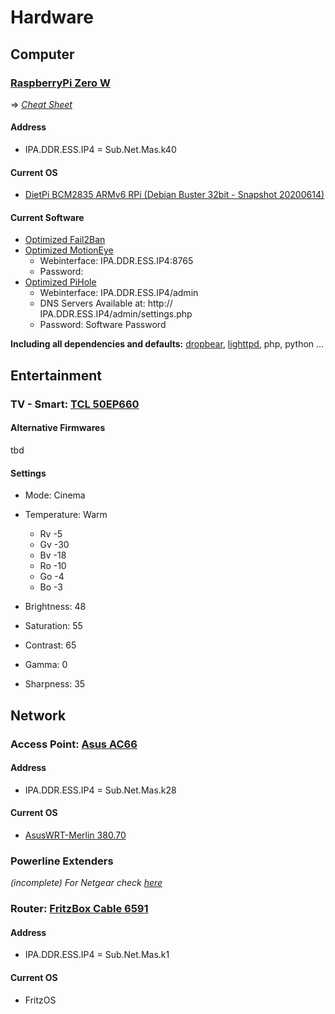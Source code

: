 # Hardware

## Computer

### [RaspberryPi Zero W](https://www.raspberrypi.org/products/raspberry-pi-zero-w/)
⇒ *[Cheat Sheet](https://www.techrepublic.com/article/raspberry-pi-zero-wireless-the-smart-persons-guide/)*
#### Address

* IPA.DDR.ESS.IP4 = Sub.Net.Mas.k40

#### Current OS

* [DietPi BCM2835 ARMv6 RPi (Debian Buster 32bit - Snapshot 20200614)](https://dietpi.com/)

#### Current Software

* [Optimized Fail2Ban](https://dietpi.com/phpbb/viewtopic.php?f=8&t=5&start=30#p452)
* [Optimized MotionEye](https://dietpi.com/phpbb/viewtopic.php?p=6610#p6610)
	* Webinterface: IPA.DDR.ESS.IP4:8765
	* Password: 
* [Optimized PiHole](https://dietpi.com/phpbb/viewtopic.php?f=8&t=5&start=20#p174)
	* Webinterface: IPA.DDR.ESS.IP4/admin
	* DNS Servers Available at: http:// IPA.DDR.ESS.IP4/admin/settings.php
	* Password: Software Password

**Including all dependencies and defaults:** [dropbear](https://dietpi.com/phpbb/viewtopic.php?f=8&t=5&start=10#p62), [lighttpd](https://dietpi.com/phpbb/viewtopic.php?p=1335#p1335), php, python ...

## Entertainment

### TV - Smart: [TCL 50EP660](https://www.tcl.com/de/de/new-product-list/p66/50--4k-uhd-android-tv.html)

#### Alternative Firmwares

tbd

#### Settings

* Mode: Cinema
* Temperature: Warm
	* Rv -5
	* Gv -30
	* Bv -18
	* Ro -10
	* Go -4
	* Bo -3

* Brightness: 48
* Saturation: 55
* Contrast: 65
* Gamma: 0
* Sharpness: 35

## Network

### Access Point: [Asus AC66](https://www.asus.com/us/Networking/RTAC66U/HelpDesk/)

#### Address

* IPA.DDR.ESS.IP4 = Sub.Net.Mas.k28

#### Current OS

* [AsusWRT-Merlin 380.70](https://www.asuswrt-merlin.net/)

### Powerline Extenders

 *(incomplete) For Netgear check [here](https://kb.netgear.com/de/22355/FAQs-zu-Powerline)* 

### Router: [FritzBox Cable 6591](https://avm.de/service/fritzbox/fritzbox-6591-cable/uebersicht/)

#### Address

* IPA.DDR.ESS.IP4 = Sub.Net.Mas.k1

#### Current OS

* FritzOS
